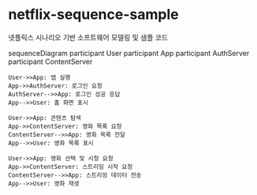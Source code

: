 # netflix-sequence-sample
넷플릭스 시나리오 기반 소프트웨어 모델링 및 샘플 코드

sequenceDiagram
    participant User
    participant App
    participant AuthServer
    participant ContentServer

    User->>App: 앱 실행
    App->>AuthServer: 로그인 요청
    AuthServer-->>App: 로그인 성공 응답
    App-->>User: 홈 화면 표시

    User->>App: 콘텐츠 탐색
    App->>ContentServer: 영화 목록 요청
    ContentServer-->>App: 영화 목록 전달
    App-->>User: 영화 목록 표시

    User->>App: 영화 선택 및 시청 요청
    App->>ContentServer: 스트리밍 시작 요청
    ContentServer-->>App: 스트리밍 데이터 전송
    App-->>User: 영화 재생
